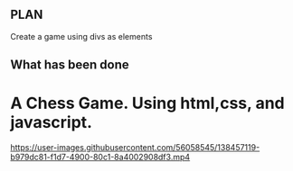 ## PLAN
Create a game using divs as elements

## What has been done

# A Chess Game. Using html,css, and javascript.

https://user-images.githubusercontent.com/56058545/138457119-b979dc81-f1d7-4900-80c1-8a4002908df3.mp4

